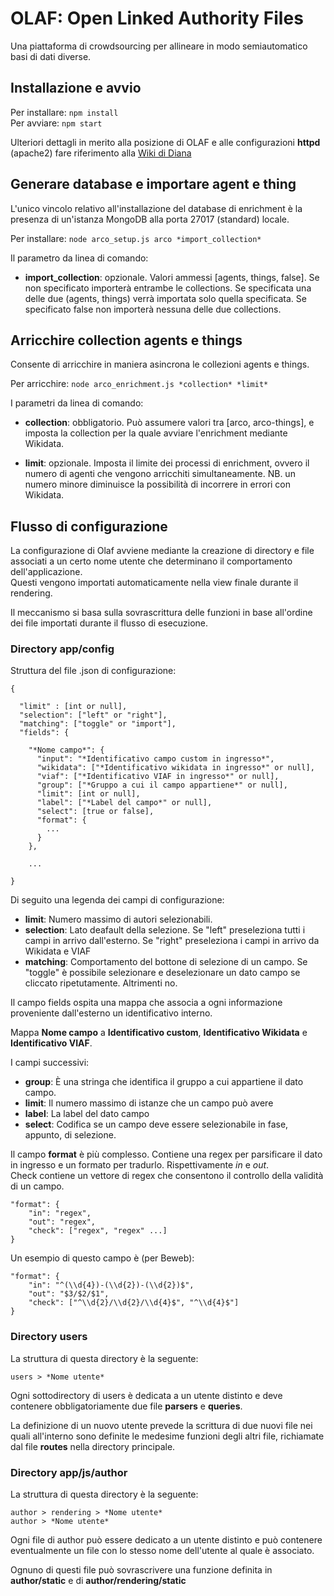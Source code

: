 # OLAF: Open Linked Authority Files

Una piattaforma di crowdsourcing per allineare in modo semiautomatico basi di dati diverse.

## Installazione e avvio

Per installare: `npm install`   
Per avviare: `npm start`   

Ulteriori dettagli in merito alla posizione di OLAF e alle configurazioni 
**httpd** (apache2) fare riferimento alla [Wiki di Diana](https://wiki.synapta.io/index.php/Diana)

## Generare database e importare agent e thing

L'unico vincolo relativo all'installazione del database di enrichment è la presenza
di un'istanza MongoDB alla porta 27017 (standard) locale.

Per installare: `node arco_setup.js arco *import_collection*`
  
Il parametro da linea di comando:

- **import_collection**: opzionale. Valori ammessi [agents, things, false]. Se non specificato importerà entrambe
le collections. Se specificata una delle due (agents, things) verrà importata solo quella specificata. Se specificato
false non importerà nessuna delle due collections.

## Arricchire collection agents e things

Consente di arricchire in maniera asincrona le collezioni agents e things.

Per arricchire: `node arco_enrichment.js *collection* *limit*`

I parametri da linea di comando:

- **collection**: obbligatorio. Può assumere valori tra [arco, arco-things], e imposta la collection per la quale
avviare l'enrichment mediante Wikidata.

- **limit**: opzionale. Imposta il limite dei processi di enrichment, ovvero il numero di agenti che vengono arricchiti
simultaneamente. NB. un numero minore diminuisce la possibilità di incorrere in errori con Wikidata.

## Flusso di configurazione

La configurazione di Olaf avviene mediante la creazione di directory e file associati
a un certo nome utente che determinano il comportamento dell'applicazione.   
Questi vengono importati automaticamente nella view finale durante il rendering.   

Il meccanismo si basa sulla sovrascrittura delle funzioni in base all'ordine dei 
file importati durante il flusso di esecuzione.

### Directory app/config

Struttura del file .json di configurazione:

```
{

  "limit" : [int or null],
  "selection": ["left" or "right"],
  "matching": ["toggle" or "import"],
  "fields": {

    "*Nome campo*": {
      "input": "*Identificativo campo custom in ingresso*",
      "wikidata": ["*Identificativo wikidata in ingresso*" or null],
      "viaf": ["*Identificativo VIAF in ingresso*" or null],
      "group": ["*Gruppo a cui il campo appartiene*" or null],
      "limit": [int or null],
      "label": ["*Label del campo*" or null],
      "select": [true or false],
      "format": {
        ...
      }
    },

    ...

}
```

Di seguito una legenda dei campi di configurazione:

* **limit**: Numero massimo di autori selezionabili.
* **selection**: Lato deafault della selezione. Se "left" preseleziona 
                 tutti i campi in arrivo dall'esterno. Se "right" preseleziona
                 i campi in arrivo da Wikidata e VIAF
* **matching**: Comportamento del bottone di selezione di un campo. Se "toggle"
                è possibile selezionare e deselezionare un dato campo se cliccato
                ripetutamente. Altrimenti no.

Il campo fields ospita una mappa che associa a ogni informazione proveniente
dall'esterno un identificativo interno.   

Mappa **Nome campo** a **Identificativo custom**, **Identificativo Wikidata** 
e **Identificativo VIAF**.   

I campi successivi:

* **group**: È una stringa che identifica il gruppo a cui appartiene il dato campo.
* **limit**: Il numero massimo di istanze che un campo può avere
* **label**: La label del dato campo
* **select**: Codifica se un campo deve essere selezionabile in fase, appunto, di
              selezione.
              
Il campo **format** è più complesso.
Contiene una regex per parsificare il dato in ingresso e un formato per tradurlo.
Rispettivamente *in* e *out*.   
Check contiene un vettore di regex che consentono il controllo della validità di
un campo.

```
"format": {
    "in": "regex",
    "out": "regex",
    "check": ["regex", "regex" ...]
}
```

Un esempio di questo campo è (per Beweb):

```
"format": {
    "in": "^(\\d{4})-(\\d{2})-(\\d{2})$",
    "out": "$3/$2/$1",
    "check": ["^\\d{2}/\\d{2}/\\d{4}$", "^\\d{4}$"]
}
```

### Directory users

La struttura di questa directory è la seguente:

```
users > *Nome utente*
```

Ogni sottodirectory di users è dedicata a un utente distinto e deve contenere
obbligatoriamente due file **parsers** e **queries**.   

La definizione di un nuovo utente prevede la scrittura di due nuovi file nei quali
all'interno sono definite le medesime funzioni degli altri file, richiamate dal file
**routes** nella directory principale.

### Directory app/js/author

La struttura di questa directory è la seguente:

```
author > rendering > *Nome utente*
author > *Nome utente*
```

Ogni file di author può essere dedicato a un utente distinto e può contenere
eventualmente un file con lo stesso nome dell'utente al quale è associato.   

Ognuno di questi file può sovrascrivere una funzione definita in **author/static** e di
**author/rendering/static**
